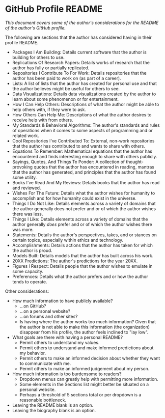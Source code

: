 # GitHub Profile README

_This document covers some of the author's considerations for the README of the author's GitHub profile._

The following are sections that the author has considered having in their profile README.

* Packages I Am Building: Details current software that the author is building for others to use.
* Replications Of Research Papers: Details works of research that the author has fully or partially replicated.
* Repositories I Contribute To For Work: Details repositories that the author has been paid to work on (as part of a career).
* Lists: A list of lists that the author has created for personal use and that the author believes might be useful for others to see.
* Data Visualizations: Details data visualizations created by the author to learn about some phenomenon or for entertainment.
* How I Can Help Others: Descriptions of what the author might be able to help others with, if they were to ask.
* How Others Can Help Me: Descriptions of what the author desires to receive help with from others.
* My Standards & Behavioral Algorithms: The author's standards and rules of operations when it comes to some aspects of programming and or related work.
* Cool Repositories I've Contributed To: External, non-work repositories that the author has contributed to and wants to share with others.
* Equations To Remember: Mathematical equations that the author has encountered and finds interesting enough to share with others publicly.
* Sayings, Quotes, And Things To Ponder: A collection of thought-provoking quotes that the author has encountered in reading, mantras that the author has generated, and principles that the author has found some utility.
* Books I've Read And My Reviews: Details books that the author has read and reviewed.
* Wishes For The Future: Details what the author wishes for humanity to accomplish and for how humanity could exist in the universe.
* Things I Do Not Like: Details elements across a variety of domains that the author generally does not prefer and or of which the author wishes there was less.
* Things I Like: Details elements across a variety of domains that the author generally _does_ prefer and or of which the author wishes there was more.
* Statements: Details the author's perspectives, takes, and or stances on certain topics, especially within ethics and technology.
* Accomplishments: Details actions that the author has taken for which the author is proud.
* Models Built: Details models that the author has built across his work.
* 20XX Predictions: The author's predictions for the year 20XX.
* Figures I Respect: Details people that the author wishes to emulate in some capacity.
* Preferences: Details what the author prefers and or how the author tends to operate.

Other considerations:

* How much information to have publicly available?
  * ...on GitHub?
  * ...on a personal website?
  * ...on forums and other sites?
  * Is having where the author works too much information? Given that the author is not able to make this information (the organization) disappear from his profile, the author feels inclined to "lay low".
* What goals are there with having a personal README?
  * Permit others to understand my values.
  * Permit others to understand and make informed predictions about my behavior.
  * Permit others to make an informed decision about whether they want to communicate with me.
  * Permit others to make an informed judgement about my person.
* How much information is too burdensome to readers?
  * Dropdown menus can greatly help with permitting more information.
  * Some elements in the Sections list might better be situated on a personal website.
  * Perhaps a threshold of 5 sections total or per dropdown is a reasonable bottleneck.
* Leaving the README blank is an option.
* Leaving the biography blank is an option.
